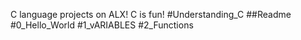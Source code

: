 C language projects on ALX!
C is fun!
#Understanding_C
##Readme
#0_Hello_World
#1_vARIABLES
#2_Functions


















